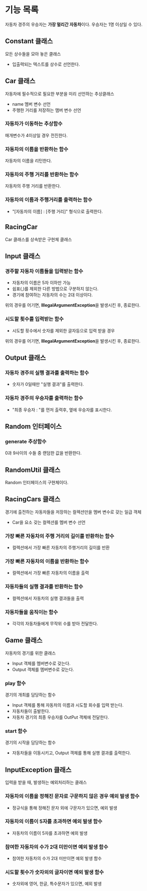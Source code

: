 # 기능 목록

자동차 경주의 우승자는 **가장 멀리간 자동차**이다. 우승자는 1명 이상일 수 있다.

## Constant 클래스
모든 상수들을 모아 놓은 클래스

- 입출력되는 텍스트를 상수로 선언한다.

## Car 클래스
자동차에 필수적으로 필요한 부분을 미리 선언하는 추상클래스

- name 멤버 변수 선언
- 주행한 거리를 저장하는 맴버 변수 선언

### 자동차가 이동하는 추상함수
매개변수가 4이상일 경우 전진한다.

### 자동차의 이름을 반환하는 함수
자동차의 이름을 리턴한다.

### 자동차의 주행 거리를 반환하는 함수
자동차의 주행 거리를 반환한다.

### 자동차의 이름과 주행거리를 출력하는 함수
- "[자동차의 이름] : [주행 거리]" 형식으로 출력한다.

## RacingCar
Car 클래스를 상속받은 구현체 클래스

## Input 클래스
### 경주할 자동차 이름들을 입력받는 함수
- 자동차의 이름은 5자 이하만 가능
- 쉽표(,)를 제외한 다른 방법으로 구분하지 않는다.
- 경기에 참여하는 자동차의 수는 2대 이상이다.

위의 경우를 어기면, **IllegalArgumentException**을 발생시킨 후, 종료한다.

### 시도할 횟수를 입력받는 함수
- 시도할 횟수에서 숫자를 제외한 글자등으로 입력 받을 경우

위의 경우를 어기면, **IllegalArgumentException**을 발생시킨 후, 종료한다.

## Output 클래스
### 자동차 경주의 실행 결과를 출력하는 함수
- 숫자가 0일때만 "실행 결과"를 출력한다.

### 자동차 경주의 우승자를 출력하는 함수
- "최종 우승자 : "를 먼저 출력후, 옆에 우승자를 표시한다.

## Random 인터페이스
### generate 추상함수
0과 9사이의 수들 중 랜덤한 값을 반환한다.

## RandomUtil 클래스
Random 인터페이스의 구현체이다.

## RacingCars 클래스
경기에 출전하는 자동차들을 저장하는 컬렉션만을 멤버 변수로 갖는 일급 객체

- Car을 요소 갖는 컬렉션를 멤버 변수 선언

### 가장 빠른 자동차의 주행 거리의 길이를 반환하는 함수
- 컬렉션에서 가장 빠른 자동차의 주행거리의 길이를 반환

### 가장 빠른 자동차의 이름을 반환하는 함수
- 컬렉션에서 가장 빠른 자동차의 이름을 출력

### 자동차들의 실행 결과를 반환하는 함수
- 컬렉션에서 자동차의 실행 결과들을 출력

### 자동차들을 움직이는 함수
- 각각의 자동차들에게 무작위 수를 받아 전달한다.

## Game 클래스
자동차의 경기를 위한 클래스
- Input 객체를 멤버변수로 갖는다.
- Output 객체를 멤버변수로 갖는다.

### play 함수
경기의 개최를 담당하는 함수
- Input 객체를 통해 자동차의 이름과 시도할 회수를 입력 받는다.
- 자동차들이 출발한다.
- 자동차 경기의 최종 우승자를 OutPut 객체에 전달한다.

### start 함수
경기의 시작을 담당하는 함수
- 자동차들을 이동시키고, Output 객체를 통해 실행 결과를 출력한다.

## InputException 클래스
입력을 받을 때, 발생하는 예외처리하는 클래스 

### 자동차의 이름을 정해진 문자로 구문하지 않은 경우 예외 발생 함수
- 정규식을 통해 정해진 문자 외에 구문자가 있으면, 예외 발생

### 자동차의 이름이 5자를 초과하면 예외 발생 함수
- 자동차의 이름이 5자를 초과하면 예외 발생

### 참여한 자동차의 수가 2대 미만이면 예외 발생 함수
- 참여한 자동차의 수가 2대 미만이면 예외 발생 함수

### 시도할 횟수가 숫자외의 글자이면 예외 발생 함수
- 숫자외에 영어, 한글, 특수문자가 있으면, 예외 발생